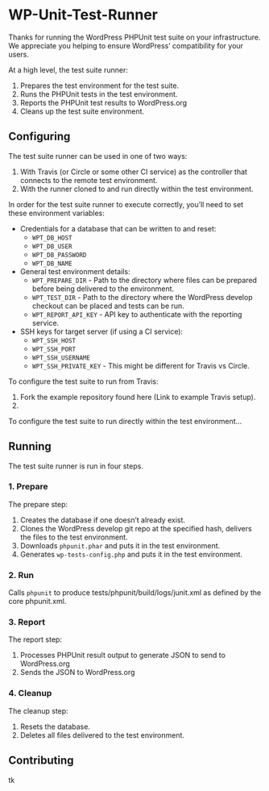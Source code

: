 # WP-Unit-Test-Runner

Thanks for running the WordPress PHPUnit test suite on your infrastructure. We appreciate you helping to ensure WordPress’ compatibility for your users.

At a high level, the test suite runner:

1. Prepares the test environment for the test suite.
2. Runs the PHPUnit tests in the test environment.
3. Reports the PHPUnit test results to WordPress.org
4. Cleans up the test suite environment.

## Configuring

The test suite runner can be used in one of two ways:

1. With Travis (or Circle or some other CI service) as the controller that connects to the remote test environment.
2. With the runner cloned to and run directly within the test environment.

In order for the test suite runner to execute correctly, you’ll need to set these environment variables:

- Credentials for a database that can be written to and reset:
  - `WPT_DB_HOST`
  - `WPT_DB_USER`
  - `WPT_DB_PASSWORD`
  - `WPT_DB_NAME`
- General test environment details:
  - `WPT_PREPARE_DIR` - Path to the directory where files can be prepared before being delivered to the environment.
  - `WPT_TEST_DIR` - Path to the directory where the WordPress develop checkout can be placed and tests can be run.
  - `WPT_REPORT_API_KEY` - API key to authenticate with the reporting service.
- SSH keys for target server (if using a CI service):
  - `WPT_SSH_HOST`
  - `WPT_SSH_PORT`
  - `WPT_SSH_USERNAME`
  - `WPT_SSH_PRIVATE_KEY` - This might be different for Travis vs Circle.

To configure the test suite to run from Travis:

1. Fork the example repository found here (Link to example Travis setup).
2.

To configure the test suite to run directly within the test environment…

## Running

The test suite runner is run in four steps.

### 1. Prepare

The prepare step:

1. Creates the database if one doesn’t already exist.
2. Clones the WordPress develop git repo at the specified hash, delivers the files to the test environment.
3. Downloads `phpunit.phar` and puts it in the test environment.
4. Generates `wp-tests-config.php` and puts it in the test environment.

### 2. Run

Calls `phpunit` to produce tests/phpunit/build/logs/junit.xml as defined by the core phpunit.xml.

### 3. Report

The report step:

1. Processes PHPUnit result output to generate JSON to send to WordPress.org
2. Sends the JSON to WordPress.org

### 4. Cleanup

The cleanup step:

1. Resets the database.
2. Deletes all files delivered to the test environment.

## Contributing

tk
